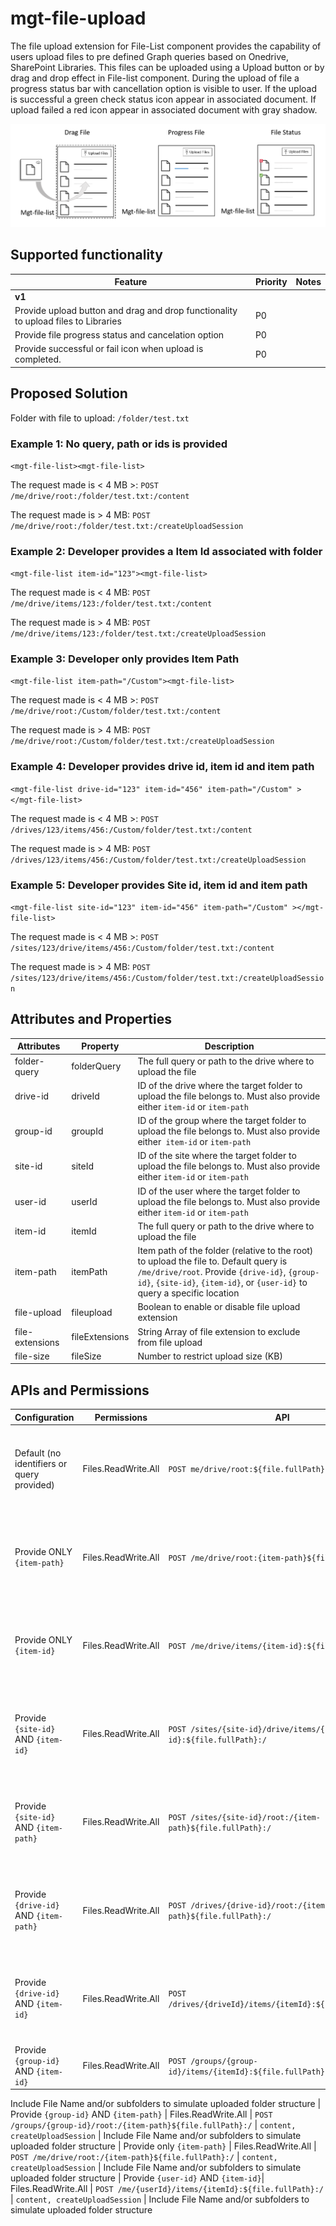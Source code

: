 # mgt-file-upload


The file upload extension for File-List component provides the capability of users upload files to pre defined Graph queries based on Onedrive, SharePoint Libraries.
This files can be uploaded using a Upload button or by drag and drop effect in File-list component.
During the upload of file a progress status bar with cancellation option is visible to user. 
If the upload is successful a green check status icon appear in associated document.
If upload failed a red icon appear in associated document with gray shadow.  


<img src="./images/mgt-file-upload.png"/>


## Supported functionality

| Feature | Priority | Notes |
| ------- | -------- | ----- |
| **v1** | | |
| Provide upload button and drag and drop functionality to upload files to Libraries | P0 | |	
| Provide file progress status and cancelation option | P0 | |
| Provide successful or fail icon when upload is completed.   | P0 | |


## Proposed Solution

Folder with file to upload: ```/folder/test.txt```

### Example 1: No query, path or ids is provided

```<mgt-file-list><mgt-file-list>```

The request made is < 4 MB >: `POST /me/drive/root:/folder/test.txt:/content`

The request made is > 4 MB: `POST /me/drive/root:/folder/test.txt:/createUploadSession`

### Example 2: Developer provides a Item Id associated with folder

```<mgt-file-list item-id="123"><mgt-file-list>```

The request made is < 4 MB: `POST /me/drive/items/123:/folder/test.txt:/content`

The request made is > 4 MB: `POST /me/drive/items/123:/folder/test.txt:/createUploadSession`

### Example 3: Developer only provides Item Path

```<mgt-file-list item-path="/Custom"><mgt-file-list>```

The request made is < 4 MB >: `POST /me/drive/root:/Custom/folder/test.txt:/content`

The request made is > 4 MB: `POST /me/drive/root:/Custom/folder/test.txt:/createUploadSession`


### Example 4: Developer provides drive id, item id and item path

```<mgt-file-list drive-id="123" item-id="456" item-path="/Custom" ></mgt-file-list>```

The request made is < 4 MB >: `POST /drives/123/items/456:/Custom/folder/test.txt:/content`

The request made is > 4 MB: `POST /drives/123/items/456:/Custom/folder/test.txt:/createUploadSession`

### Example 5: Developer provides Site id, item id and item path

```<mgt-file-list site-id="123" item-id="456" item-path="/Custom" ></mgt-file-list>```

The request made is < 4 MB >: `POST /sites/123/drive/items/456:/Custom/folder/test.txt:/content`

The request made is > 4 MB: `POST /sites/123/drive/items/456:/Custom/folder/test.txt:/createUploadSession`

## Attributes and Properties

| Attributes | Property | Description |
|--------------------- |--------------------- |--------------------- |
| folder-query | folderQuery | The full query or path to the drive where to upload the file |
| drive-id | driveId | ID of the drive where the target folder to upload the file belongs to. Must also provide either `item-id` or `item-path` |
| group-id | groupId | ID of the group where the target folder to upload the file belongs to. Must also provide either` item-id` or `item-path` |
| site-id | siteId | ID of the site where the target folder to upload the file belongs to. Must also provide either `item-id` or `item-path` |
| user-id | userId | ID of the user where the target folder to upload the file belongs to. Must also provide either `item-id` or `item-path`  |
| item-id | itemId | The full query or path to the drive where to upload the file |
| item-path | itemPath | Item path of the folder (relative to the root) to upload the file to. Default query is `/me/drive/root`. Provide `{drive-id}`, `{group-id}`, `{site-id}`, `{item-id}`, or `{user-id}` to query a specific location |
| file-upload | fileupload | Boolean to enable or disable file upload extension  |
| file-extensions | fileExtensions | String Array of file extension to exclude from file upload |
| file-size | fileSize | Number to restrict upload size (KB)  |



## APIs and Permissions

| Configuration | Permissions | API | Methods | Description |
|--------------------- |--------------------- |--------------------- |--------------------- |--------------------- |
| Default (no identifiers or query provided) | Files.ReadWrite.All | `POST me/drive/root:${file.fullPath}:/` | `content, createUploadSession`  | Include File Name and/or subfolders to simulate uploaded folder structure
| Provide ONLY `{item-path}`  | Files.ReadWrite.All | `POST /me/drive/root:{item-path}${file.fullPath}:/` | `content, createUploadSession` | Include File Name and/or subfolders to simulate uploaded folder structure
| Provide ONLY `{item-id}`  | Files.ReadWrite.All | `POST /me/drive/items/{item-id}:${file.fullPath}:/` | `content, createUploadSession` | Include File Name and/or subfolders to simulate uploaded folder structure
| Provide `{site-id}` AND `{item-id}` | Files.ReadWrite.All |  `POST /sites/{site-id}/drive/items/{item-id}:${file.fullPath}:/` | `content, createUploadSession` | Include File Name and/or subfolders to simulate uploaded folder structure
| Provide `{site-id}` AND `{item-path}` | Files.ReadWrite.All | `POST /sites/{site-id}/root:/{item-path}${file.fullPath}:/`  | `content, createUploadSession` | Include File Name and/or subfolders to simulate uploaded folder structure
| Provide `{drive-id}` AND `{item-path}` | Files.ReadWrite.All | `POST /drives/{drive-id}/root:/{item-path}${file.fullPath}:/` | `content, createUploadSession` | Include File Name and/or subfolders to simulate uploaded folder structure
| Provide `{drive-id}` AND `{item-id}`| Files.ReadWrite.All | `POST  /drives/{driveId}/items/{itemId}:${file.fullPath}:/` | `content, createUploadSession` | Include File Name and/or subfolders to simulate uploaded folder structure
| Provide `{group-id}` AND `{item-id}` | Files.ReadWrite.All | `POST /groups/{group-id}/items/{itemId}:${file.fullPath}:/` | `content, createUploadSession` |  
Include File Name and/or subfolders to simulate uploaded folder structure
| Provide `{group-id}` AND `{item-path}` | Files.ReadWrite.All | `POST /groups/{group-id}/root:/{item-path}${file.fullPath}:/` | `content, createUploadSession` |  Include File Name and/or subfolders to simulate uploaded folder structure
| Provide only `{item-path}` | Files.ReadWrite.All | `POST /me/drive/root:/{item-path}${file.fullPath}:/` | `content, createUploadSession` | Include File Name and/or subfolders to simulate uploaded folder structure
| Provide `{user-id}` AND `{item-id}`| Files.ReadWrite.All | `POST /me/{userId}/items/{itemId}:${file.fullPath}:/` | `content, createUploadSession` | Include File Name and/or subfolders to simulate uploaded folder structure

